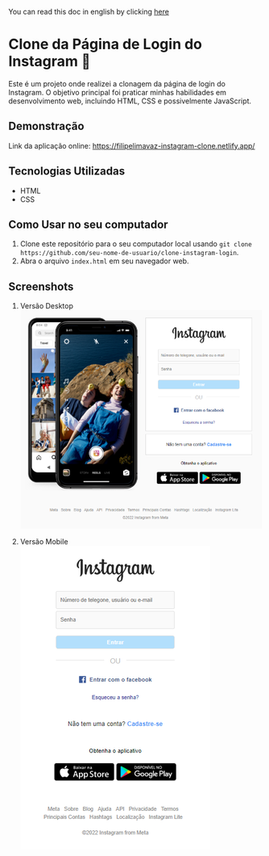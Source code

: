 You can read this doc in english by clicking [here](./README-english.md) 

# Clone da Página de Login do Instagram :iphone:

Este é um projeto onde realizei a clonagem da página de login do Instagram. O objetivo principal foi praticar minhas habilidades em desenvolvimento web, incluindo HTML, CSS e possivelmente JavaScript.

## Demonstração

Link da aplicação online: https://filipelimavaz-instagram-clone.netlify.app/

## Tecnologias Utilizadas

- HTML
- CSS

## Como Usar no seu computador

1. Clone este repositório para o seu computador local usando `git clone https://github.com/seu-nome-de-usuario/clone-instagram-login`.
2. Abra o arquivo `index.html` em seu navegador web.

## Screenshots

1. Versão Desktop </br>
![Desktop](imgs/computer-screen-print.png)

2. Versão Mobile </br>
![Mobile](imgs/mobile-screen-print.png)


